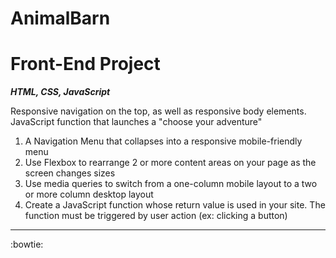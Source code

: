 # AnimalBarn

# Front-End Project
***HTML, CSS, JavaScript***

Responsive navigation on the top, as well as responsive body elements. 
JavaScript function that launches a "choose your adventure" 

1. A Navigation Menu that collapses into a responsive mobile-friendly menu
2. Use Flexbox to rearrange 2 or more content areas on your page as the screen changes sizes
3. Use media queries to switch from a one-column mobile layout to a two or more column desktop layout
4. Create a JavaScript function whose return value is used in your site. The function must be triggered by user action (ex: clicking a button)

---


:bowtie: